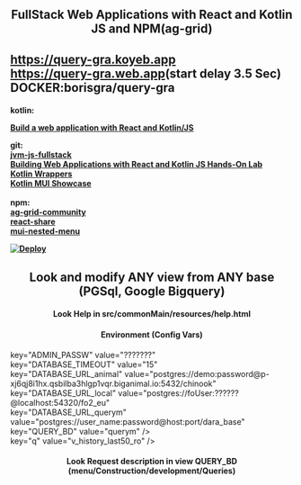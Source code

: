 <H2 style="text-align: center;">FullStack Web Applications with React and Kotlin JS and NPM(ag-grid)<H2/>
<b><a href="https://query-gra.koyeb.app">https://query-gra.koyeb.app</a><BR/>
<a href="https://query-gra.web.app">https://query-gra.web.app</a>(start delay 3.5 Sec)<br/>
DOCKER:borisgra/query-gra</b> <br/>

<H4>
<div>kotlin:</div>

<a href = "https://kotlinlang.org/docs/js-react.html">Build a web application with React and Kotlin/JS </a><br/>
<div>git:</div>
<a href = "https://github.com/kotlin-hands-on/jvm-js-fullstack/tree/final">jvm-js-fullstack</a><br/>
<a href = "https://github.com/kotlin-hands-on/web-app-react-kotlin-js-gradle/tree/finished">Building Web Applications with React and Kotlin JS Hands-On Lab </a><br/>
<a href = "https://github.com/JetBrains/kotlin-wrappers">Kotlin Wrappers </a><br/>
<a href = "https://github.com/karakum-team/kotlin-mui-showcase.git">Kotlin MUI Showcase </a><br/><br/>

<div>npm:</div>
<a href = "https://www.npmjs.com/package/ag-grid-community">ag-grid-community</a><br/>
<a href = "https://www.npmjs.com/package/react-share">react-share</a><br/>
<a href = "https://www.npmjs.com/package/mui-nested-menu">mui-nested-menu</a>

<a href="https://app.koyeb.com/deploy?type=git&repository=github.com/borisgra/fullWeb.git&branch=master&name=kotlin-fullweb&ports=8080&env[b]=https://query-gra.koyeb.app"><img src="https://www.koyeb.com/static/images/deploy/button.svg" alt="Deploy"></a>
<!--[![Deploy to Koyeb](https://www.koyeb.com/static/images/deploy/button.svg)](https://app.koyeb.com/deploy?type=git&repository=github.com/borisgra/fullWeb.git&branch=main&name=kotlin-fullweb&ports=8080&env[b]=https://query-gra.koyeb.app)-->
</H4>


<H2 style="text-align: center;">Look and modify ANY view from ANY base (PGSql, Google Bigquery)</H2>
<H4 style="text-align: center;">Look Help in src/commonMain/resources/help.html </H4>
<H4 style="text-align: center;">Environment (Config Vars) </H4>
          <div>key="ADMIN_PASSW" value="???????"</div>
          <div>key="DATABASE_TIMEOUT" value="15"</div>
          <div>key="DATABASE_URL_animal" value="postgres://demo:password@p-xj6qj8i1hx.qsbilba3hlgp1vqr.biganimal.io:5432/chinook"</div>
          <div>key="DATABASE_URL_local" value="postgres://foUser:??????@localhost:54320/fo2_eu"</div>
          <div>key="DATABASE_URL_querym" value="postgres://user_name:password@host:port/dara_base"</div>
          <div>key="QUERY_BD" value="querym" /></div>
          <div>key="q" value="v_history_last50_ro" /></div>
<H4 style="text-align: center;">Look Request description in view QUERY_BD (menu/Construction/development/Queries) </H4>

